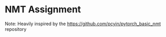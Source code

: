 # NMT Assignment
Note: Heavily inspired by the https://github.com/pcyin/pytorch_basic_nmt repository
